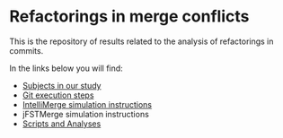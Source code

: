 # Refactorings in merge conflicts
This is the repository of results related to the analysis of refactorings in commits.

In the links below you will find:

* [Subjects in our study](/subjects.md)
* [Git execution steps](/git_execution/git_execution_steps.md)
* [IntelliMerge simulation instructions](/intellimerge_execution/intellimerge_execution_steps.md)
* jFSTMerge simulation instructions
* [Scripts and Analyses](/statistics_analysis/statistics_analysis.md) 
